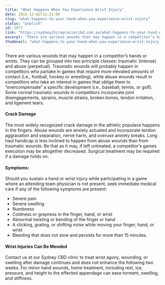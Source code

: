 ```yaml
---
title: "What Happens When You Experience Wrist Injury"
date: 2015-12-02T12:21:00
slug: "what-happens-to-your-hand-when-you-experience-wrist-injury"
status: "publish"
id: 1077
link: "https://sydneychiropractorcbd.com.au/what-happens-to-your-hand-when-you-experience-wrist-injury/"
excerpt: "There are various wounds that may happen in a competitor’s hands or wrists. They can be grouped into two principle classes: traumatic (intense) and abuse (perpetual). Traumatic wounds will probably happen in competitors who partake in games that require more elevated amounts of contact (i.e., football, hockey or wrestling), while abuse wounds result in competitors who take […]"
thumbnail: "what-happens-to-your-hand-when-you-experience-wrist-injury.jpg"
---
```


There are various wounds that may happen in a competitor’s hands or wrists. They can be grouped into two principle classes: traumatic (intense) and abuse (perpetual). Traumatic wounds will probably happen in competitors who partake in games that require more elevated amounts of contact (i.e., football, hockey or wrestling), while abuse wounds result in competitors who take an interest in games that oblige them to “overcompensate” a specific development (i.e., baseball, tennis, or golf). Some normal traumatic wounds in competitors incorporate joint disengagements, sprains, muscle strains, broken bones, tendon irritation, and ligament tears.

#### Crack Damage

The most widely recognized crack damage in the athletic populace happens in the fingers. Abuse wounds are anxiety actuated and incorporate tendon aggravation and separation, nerve harm, and overuse anxiety breaks. Long haul handicap is less inclined to happen from abuse wounds than from traumatic wounds. Be that as it may, if left untreated, a competitor’s games execution may be altogether decreased. Surgical treatment may be required if a damage holds on.

#### Symptoms:

Should you sustain a hand or wrist injury while participating in a game where an attending team physician is not present, seek immediate medical care if any of the following symptoms are present:

- Severe pain
- Severe swelling
- Numbness
- Coldness or grayness in the finger, hand, or wrist
- Abnormal twisting or bending of the finger or hand
- A clicking, grating, or shifting noise while moving your finger, hand, or wrist
- Bleeding that does not slow and persists for more than 15 minutes.

#### Wrist Injuries Can Be Mended

Contact us at our Sydney CBD clinic to treat wrist agony, wounding, or swelling after damage continues and does not enhance the following two weeks. For minor hand wounds, home treatment, including rest, ice, pressure, and height to the effected appendage can ease torment, swelling, and stiffness.
